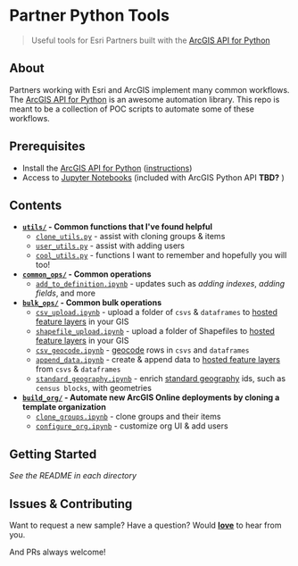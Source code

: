 # Partner Python Tools
> Useful tools for Esri Partners built with the [ArcGIS API for Python](https://developers.arcgis.com/python/)

## About

Partners working with Esri and ArcGIS implement many common workflows. The [ArcGIS API for Python](https://developers.arcgis.com/python/) is an awesome automation library. This repo is meant to be a collection of POC scripts to automate some of these workflows.

## Prerequisites

* Install the [ArcGIS API for Python](https://developers.arcgis.com/python/) ([instructions](https://developers.arcgis.com/python/guide/install-and-set-up/))
* Access to [Jupyter Notebooks](http://jupyter.org/) (included with ArcGIS Python API __TBD?__ )

## Contents

* **[`utils/`](/utils) - Common functions that I've found helpful**
  * [`clone_utils.py`](/utils/clone_utils.py) - assist with cloning groups & items
  * [`user_utils.py`](/utils/user_utils.py) - assist with adding users
  * [`cool_utils.py`](/utils/cool_utils.py) - functions I want to remember and hopefully you will too!
* **[`common_ops/`](/common_ops) - Common operations**
  * [`add_to_definition.ipynb`](/common_ops/add_to_definition.ipynb) - updates such as _adding indexes_, _adding fields_, and more
* **[`bulk_ops/`](/bulk_ops) - Common bulk operations**
  * [`csv_upload.ipynb`](/bulk_ops/csv_upload.ipynb) - upload a folder of `csvs` & `dataframes` to [hosted feature layers](https://doc.arcgis.com/en/arcgis-online/share-maps/hosted-web-layers.htm) in your GIS
  * [`shapefile_upload.ipynb`](/bulk_ops/shapefile_upload.ipynb) - upload a folder of Shapefiles to [hosted feature layers](https://doc.arcgis.com/en/arcgis-online/share-maps/hosted-web-layers.htm) in your GIS
  * [`csv_geocode.ipynb`](/bulk_ops/csv_geocode.ipynb) - [geocode](https://developers.arcgis.com/features/geocoding/) rows in `csvs` and `dataframes`
  * [`append_data.ipynb`](/bulk_ops/append_data.ipynb) - create & append data to [hosted feature layers](https://doc.arcgis.com/en/arcgis-online/share-maps/hosted-web-layers.htm) from `csvs` & `dataframes`
  * [`standard_geography.ipynb`](/bulk_ops/standard_geography.ipynb) - enrich [standard geography](https://developers.arcgis.com/rest/geoenrichment/api-reference/standard-geography-query.htm) ids, such as `census blocks`, with geometries
* **[`build_org/`](/build_org) - Automate new ArcGIS Online deployments by cloning a template organization**
  * [`clone_groups.ipynb`](/build_org/clone_groups.ipynb) - clone groups and their items
  * [`configure_org.ipynb`](/build_org/configure_org.ipynb) - customize org UI & add users


## Getting Started

*See the README in each directory*

## Issues & Contributing

Want to request a new sample? Have a question? Would [__love__](https://github.com/mpayson/startup-python-tools/issues) to hear from you.

And PRs always welcome!
